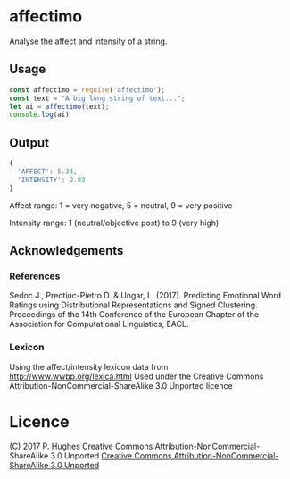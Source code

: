 # affectimo

Analyse the affect and intensity of a string.

## Usage
```Javascript
const affectimo = require('affectimo');
const text = "A big long string of text...";
let ai = affectimo(text);
console.log(ai)
```

## Output
```Javascript
{
  'AFFECT': 5.34,
  'INTENSITY': 2.83
}
```
Affect range: 1 = very negative, 5 = neutral, 9 = very positive

Intensity range:  1 (neutral/objective post) to 9 (very high)

## Acknowledgements

### References
Sedoc J., Preotiuc-Pietro D. & Ungar, L. (2017). Predicting Emotional Word Ratings using Distributional Representations and Signed Clustering. Proceedings of the 14th Conference of the European Chapter of the Association for Computational Linguistics, EACL.

### Lexicon
Using the affect/intensity lexicon data from http://www.wwbp.org/lexica.html
Used under the Creative Commons Attribution-NonCommercial-ShareAlike 3.0 Unported licence

# Licence
(C) 2017 P. Hughes
Creative Commons Attribution-NonCommercial-ShareAlike 3.0 Unported
[Creative Commons Attribution-NonCommercial-ShareAlike 3.0 Unported](http://creativecommons.org/licenses/by-nc-sa/3.0/)
